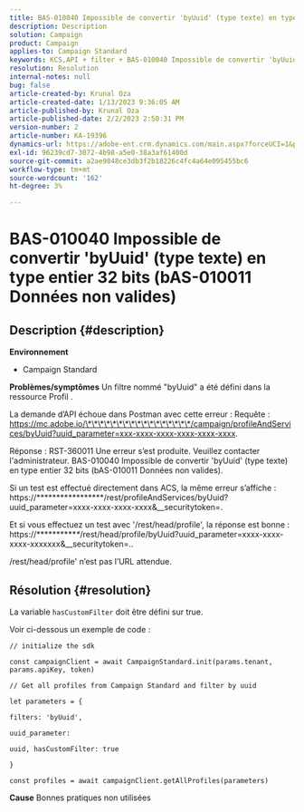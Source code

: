 ```yaml
---
title: BAS-010040 Impossible de convertir 'byUuid' (type texte) en type entier 32 bits (bAS-010011 Données non valides)
description: Description
solution: Campaign
product: Campaign
applies-to: Campaign Standard
keywords: KCS,API + filter + BAS-010040 Impossible de convertir 'byUuid' (type texte) en type entier 32 bits (bAS-010011 Données non valides)
resolution: Resolution
internal-notes: null
bug: false
article-created-by: Krunal Oza
article-created-date: 1/13/2023 9:36:05 AM
article-published-by: Krunal Oza
article-published-date: 2/2/2023 2:50:31 PM
version-number: 2
article-number: KA-19396
dynamics-url: https://adobe-ent.crm.dynamics.com/main.aspx?forceUCI=1&pagetype=entityrecord&etn=knowledgearticle&id=540924b2-2593-ed11-aad1-6045bd006793
exl-id: 96239cd7-3072-4b98-a5e0-38a3af61400d
source-git-commit: a2ae9848ce3db3f2b18226c4fc4a64e095455bc6
workflow-type: tm+mt
source-wordcount: '162'
ht-degree: 3%

---
```


# BAS-010040 Impossible de convertir &#39;byUuid&#39; (type texte) en type entier 32 bits (bAS-010011 Données non valides)

## Description {#description}

<b>Environnement</b>
- Campaign Standard



<b>Problèmes/symptômes</b>
Un filtre nommé &quot;byUuid&quot; a été défini dans la ressource Profil .

La demande d’API échoue dans Postman avec cette erreur : Requête : https://mc.adobe.io/\*\*\*\*\*\*\*\*\*\*\*\*\*\*\*\*\*/campaign/profileAndServices/byUuid?uuid_parameter=xxx-xxxx-xxxx-xxxx-xxxx-xxxx.

Réponse : RST-360011 Une erreur s’est produite. Veuillez contacter l&#39;administrateur.
BAS-010040 Impossible de convertir &#39;byUuid&#39; (type texte) en type entier 32 bits (bAS-010011 Données non valides).

Si un test est effectué directement dans ACS, la même erreur s’affiche : https://\*\*\*\*\*\*\*\*\*\*\*\*\*\*\*\*\*/rest/profileAndServices/byUuid?uuid_parameter=xxxx-xxxx-xxxx-xxxx&amp;__securitytoken=.

Et si vous effectuez un test avec &#39;/rest/head/profile&#39;, la réponse est bonne : https://\*\*\*\*\*\*\*\*\*\**\**/rest/head/profile/byUuid?uuid_parameter=xxxx-xxxx-xxxx-xxxxxxx&amp;__securitytoken=..

/rest/head/profile&#39; n’est pas l’URL attendue.


## Résolution {#resolution}


La variable `hasCustomFilter` doit être défini sur true.

Voir ci-dessous un exemple de code :




```
// initialize the sdk
```




`const campaignClient = await CampaignStandard.init(params.tenant, params.apiKey, token)`

`// Get all profiles from Campaign Standard and filter by uuid`

`let parameters = {`

`filters: 'byUuid',`

`uuid_parameter:`

`uuid, hasCustomFilter: true`

`}`

`const profiles = await campaignClient.getAllProfiles(parameters)`


<b>Cause</b>
Bonnes pratiques non utilisées

